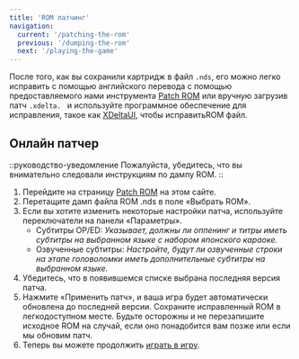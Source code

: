 ```yaml
---
title: 'ROM патчинг'
navigation:
  current: '/patching-the-rom'
  previous: '/dumping-the-rom'
  next: '/playing-the-game'
---
```


После того, как вы сохранили картридж в файл `.nds`, его можно легко исправить с помощью английского перевода с помощью предоставляемого нами инструмента [Patch ROM](/chokuretsu/patch) или вручную загрузив патч `.xdelta. ` и используйте программное обеспечение для исправления, такое как [XDeltaUI](https://www.romhacking.net/utilities/598/?device=emu), чтобы исправитьROM файл.

## Онлайн патчер
::руководство-уведомление
Пожалуйста, убедитесь, что вы внимательно следовали инструкциям по дампу ROM.
::
1. Перейдите на страницу [Patch ROM](/chokuretsu/patch) на этом сайте.
2. Перетащите дамп файла ROM .nds в поле «Выбрать ROM».
3. Если вы хотите изменить некоторые настройки патча, используйте переключатели на панели «Параметры».
    - Субтитры OP/ED: *Указывает, должны ли оппенинг и титры иметь субтитры на выбранном языке с набором японского караоке.*
    - Озвученные субтитры: *Настройте, будут ли озвученные строки на этапе головоломки иметь дополнительные субтитры на выбранном языке.*
4. Убедитесь, что в появившемся списке выбрана последняя версия патча.
5. Нажмите «Применить патч», и ваша игра будет автоматически обновлена до последней версии. Сохраните исправленный ROM в легкодоступном месте. Будьте осторожны и не перезапишите исходное ROM на случай, если оно понадобится вам позже или если мы обновим патч.
6. Теперь вы можете продолжить [играть в игру](/chokuretsu/guide/playing-the-game).
